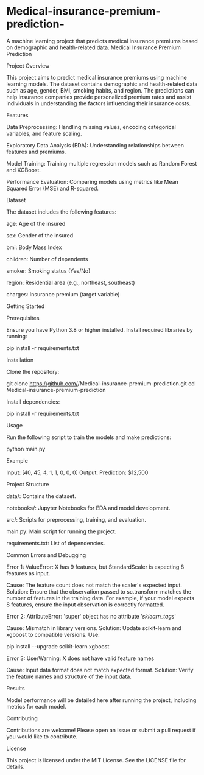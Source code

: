 # Medical-insurance-premium-prediction-
A machine learning project that predicts medical insurance premiums based on demographic and health-related data.
Medical Insurance Premium Prediction

Project Overview

This project aims to predict medical insurance premiums using machine learning models. The dataset contains demographic and health-related data such as age, gender, BMI, smoking habits, and region. The predictions can help insurance companies provide personalized premium rates and assist individuals in understanding the factors influencing their insurance costs.

Features

Data Preprocessing: Handling missing values, encoding categorical variables, and feature scaling.

Exploratory Data Analysis (EDA): Understanding relationships between features and premiums.

Model Training: Training multiple regression models such as Random Forest and XGBoost.

Performance Evaluation: Comparing models using metrics like Mean Squared Error (MSE) and R-squared.

Dataset

The dataset includes the following features:

age: Age of the insured

sex: Gender of the insured

bmi: Body Mass Index

children: Number of dependents

smoker: Smoking status (Yes/No)

region: Residential area (e.g., northeast, southeast)

charges: Insurance premium (target variable)

Getting Started

Prerequisites

Ensure you have Python 3.8 or higher installed. Install required libraries by running:

pip install -r requirements.txt

Installation

Clone the repository:

git clone https://github.com/<your-username>/Medical-insurance-premium-prediction.git
cd Medical-insurance-premium-prediction

Install dependencies:

pip install -r requirements.txt

Usage

Run the following script to train the models and make predictions:

python main.py

Example

Input: [40, 45, 4, 1, 1, 0, 0, 0]
Output: Prediction: $12,500

Project Structure

data/: Contains the dataset.

notebooks/: Jupyter Notebooks for EDA and model development.

src/: Scripts for preprocessing, training, and evaluation.

main.py: Main script for running the project.

requirements.txt: List of dependencies.

Common Errors and Debugging

Error 1: ValueError: X has 9 features, but StandardScaler is expecting 8 features as input.

Cause: The feature count does not match the scaler's expected input.
Solution: Ensure that the observation passed to sc.transform matches the number of features in the training data. For example, if your model expects 8 features, ensure the input observation is correctly formatted.

Error 2: AttributeError: 'super' object has no attribute '_sklearn_tags_'

Cause: Mismatch in library versions.
Solution: Update scikit-learn and xgboost to compatible versions. Use:

pip install --upgrade scikit-learn xgboost

Error 3: UserWarning: X does not have valid feature names

Cause: Input data format does not match expected format.
Solution: Verify the feature names and structure of the input data.

Results

Model performance will be detailed here after running the project, including metrics for each model.

Contributing

Contributions are welcome! Please open an issue or submit a pull request if you would like to contribute.

License

This project is licensed under the MIT License. See the LICENSE file for details.




